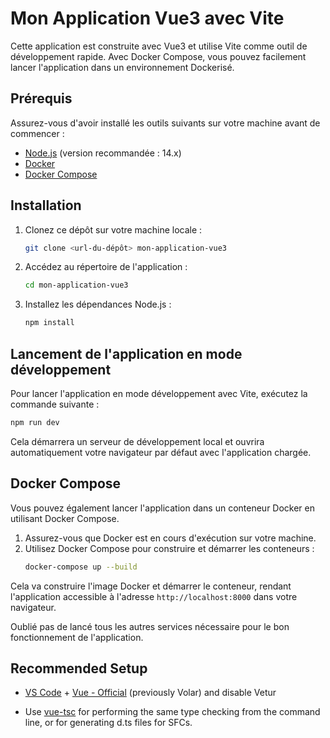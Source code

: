 # Mon Application Vue3 avec Vite

Cette application est construite avec Vue3 et utilise Vite comme outil de développement rapide. Avec Docker Compose, vous pouvez facilement lancer l'application dans un environnement Dockerisé.

## Prérequis

Assurez-vous d'avoir installé les outils suivants sur votre machine avant de commencer :
- [Node.js](https://nodejs.org/) (version recommandée : 14.x)
- [Docker](https://www.docker.com/)
- [Docker Compose](https://docs.docker.com/compose/)

## Installation

1. Clonez ce dépôt sur votre machine locale :
    ```bash
    git clone <url-du-dépôt> mon-application-vue3
    ```

2. Accédez au répertoire de l'application :
    ```bash
    cd mon-application-vue3
    ```

3. Installez les dépendances Node.js :
    ```bash
    npm install
    ```

## Lancement de l'application en mode développement

Pour lancer l'application en mode développement avec Vite, exécutez la commande suivante :
```bash
npm run dev
```
Cela démarrera un serveur de développement local et ouvrira automatiquement votre navigateur par défaut avec l'application chargée.

## Docker Compose

Vous pouvez également lancer l'application dans un conteneur Docker en utilisant Docker Compose.
1. Assurez-vous que Docker est en cours d'exécution sur votre machine.
2. Utilisez Docker Compose pour construire et démarrer les conteneurs :
    ```bash
    docker-compose up --build
    ```
Cela va construire l'image Docker et démarrer le conteneur, rendant l'application accessible à l'adresse `http://localhost:8000` dans votre navigateur.

Oublié pas de lancé tous les autres services nécessaire pour le bon fonctionnement de l'application.

## Recommended Setup

- [VS Code](https://code.visualstudio.com/) + [Vue - Official](https://marketplace.visualstudio.com/items?itemName=Vue.volar) (previously Volar) and disable Vetur

- Use [vue-tsc](https://github.com/vuejs/language-tools/tree/master/packages/tsc) for performing the same type checking from the command line, or for generating d.ts files for SFCs.
